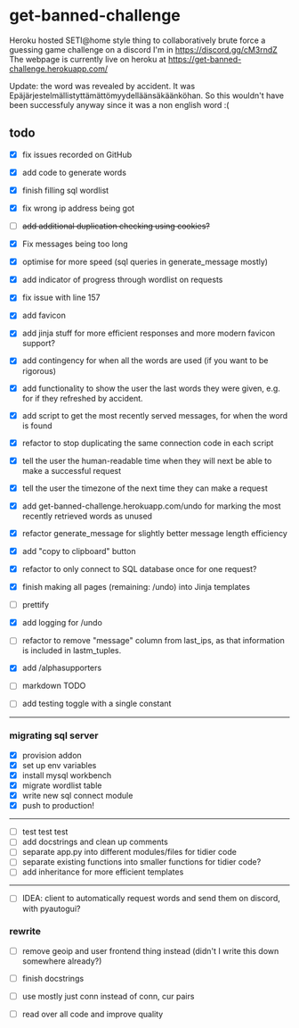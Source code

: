 # get-banned-challenge
Heroku hosted SETI@home style thing to collaboratively brute force a guessing game challenge on a discord I'm in https://discord.gg/cM3rndZ
The webpage is currently live on heroku at https://get-banned-challenge.herokuapp.com/

Update: the word was revealed by accident. It was Epäjärjestelmällistyttämättömyydelläänsäkäänköhan. So this wouldn't have been successfuly anyway since it was a non english word :(

## todo

- [X] fix issues recorded on GitHub
- [X] add code to generate words
- [X] finish filling sql wordlist
- [X] fix wrong ip address being got
- [ ] ~~add additional duplication checking using cookies?~~
- [X] Fix messages being too long
- [X] optimise for more speed (sql queries in generate_message mostly)
- [X] add indicator of progress through wordlist on requests
- [X] fix issue with line 157
- [X] add favicon
- [X] add jinja stuff for more efficient responses and more modern favicon support?
- [X] add contingency for when all the words are used (if you want to be rigorous)
- [X] add functionality to show the user the last words they were given, e.g. for if they refreshed by accident.
- [X] add script to get the most recently served messages, for when the word is found
- [X] refactor to stop duplicating the same connection code in each script
- [X] tell the user the human-readable time when they will next be able to make a successful request
- [X] tell the user the timezone of the next time they can make a request 
- [X] add get-banned-challenge.herokuapp.com/undo for marking the most recently retrieved words as unused
- [X] refactor generate_message for slightly better message length efficiency
- [X] add "copy to clipboard" button
- [X] refactor to only connect to SQL database once for one request?
- [X] finish making all pages (remaining: /undo) into Jinja templates
- [ ] prettify
- [X] add logging for /undo
- [ ] refactor to remove "message" column from last_ips, as that information is included in lastm_tuples.
- [X] add /alphasupporters
- [ ] markdown TODO

- [ ] add testing toggle with a single constant
-------
### migrating sql server
- [X] provision addon
- [X] set up env variables
- [X] install mysql workbench
- [X] migrate wordlist table
- [X] write new sql connect module
- [X] push to production!
-------
- [ ] test test test
- [ ] add docstrings and clean up comments
- [ ] separate app.py into different modules/files for tidier code
- [ ] separate existing functions into smaller functions for tidier code?
- [ ] add inheritance for more efficient templates
-------
- [ ] IDEA: client to automatically request words and send them on discord, with pyautogui?

### rewrite
- [ ] remove geoip and user frontend thing instead (didn't I write this down somewhere already?)
- [ ] finish docstrings
- [ ] use mostly just conn instead of conn, cur pairs
- [ ] read over all code and improve quality

